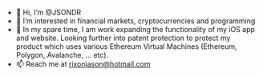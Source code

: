 - 👋 Hi, I’m @JSONDR
- 👀 I’m interested in financial markets, cryptocurrencies and programming
- 🌱 In my spare time, I am work expanding the functionality of my iOS app and website. Looking further into patent protection to protect my product which uses various Ethereum Virtual Machines (Ethereum, Polygon, Avalanche, ... etc).
- 📫 Reach me at rixonjason@hotmail.com

<!---
JSONDR/JSONDR is a ✨ special ✨ repository because its `README.md` (this file) appears on your GitHub profile.
You can click the Preview link to take a look at your changes.
--->
